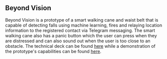 ## Beyond Vision

Beyond Vision is a prototype of a smart walking cane and waist belt that is capable of detecting falls using machine learning, fires and relaying location information to the registered contact via Telegram messaging. The smart walking cane also has a panic button which the user can press when they are distressed and can also sound out when the user is too close to an obstacle. The technical deck can be found <a href="https://docs.google.com/presentation/d/1qjmk-v8uS0uovzaTa3VlwZ09FlZFB7UjWwVTwnDsnqI/edit?usp=sharing">here</a> while a demonstration of the prototype's capabilities can be found <a href="https://drive.google.com/file/d/1MFaOYdpp5nxuUSo90yWXfqT_G6LuaI_Q/view?resourcekey">here</a>.

<!--

**Here are some ideas to get you started:**

🙋‍♀️ A short introduction - what is your organization all about?
🌈 Contribution guidelines - how can the community get involved?
👩‍💻 Useful resources - where can the community find your docs? Is there anything else the community should know?
🍿 Fun facts - what does your team eat for breakfast?
🧙 Remember, you can do mighty things with the power of [Markdown](https://docs.github.com/github/writing-on-github/getting-started-with-writing-and-formatting-on-github/basic-writing-and-formatting-syntax)
-->
